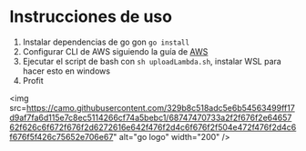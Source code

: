 # Instrucciones de uso

1. Instalar dependencias de go gon `go install`
2. Configurar CLI de AWS siguiendo la guía de [AWS](https://docs.aws.amazon.com/cli/latest/userguide/getting-started-quickstart.html)
3. Ejecutar el script de bash con `sh uploadLambda.sh`, instalar WSL para hacer esto en windows
4. Profit

<img src=https://camo.githubusercontent.com/329b8c518adc5e6b54563499ff17d9af7fa6d115e7c8ec5114266cf74a5bebc1/68747470733a2f2f676f2e6465762f626c6f672f676f2d6272616e642f476f2d4c6f676f2f504e472f476f2d4c6f676f5f426c75652e706e67"
alt="go logo"
width="200"
/>
